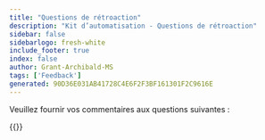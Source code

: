 ```yaml
---
title: "Questions de rétroaction"
description: "Kit d’automatisation - Questions de rétroaction"
sidebar: false
sidebarlogo: fresh-white
include_footer: true
index: false
author: Grant-Archibald-MS
tags: ['Feedback']
generated: 90D36E031AB41728C4E6F2F3BF161301F2C9616E
---
```


Veuillez fournir vos commentaires aux questions suivantes :

{{<questions name="/content/fr/feedback.json" completed="Merci d’avoir répondu aux questions" showNavigationButtons="false" locale="fr">}}
